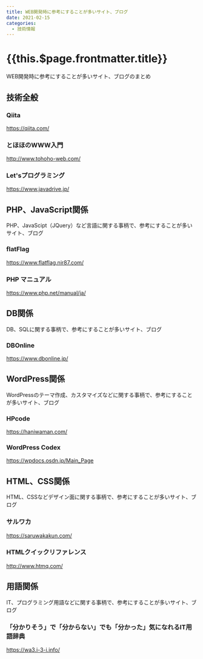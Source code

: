 ```yaml
---
title: WEB開発時に参考にすることが多いサイト、ブログ
date: 2021-02-15
categories:
  - 技術情報
---
```


# {{this.$page.frontmatter.title}}

WEB開発時に参考にすることが多いサイト、ブログのまとめ

## 技術全般

### Qiita
https://qiita.com/

### とほほのWWW入門
http://www.tohoho-web.com/

### Let'sプログラミング
https://www.javadrive.jp/

## PHP、JavaScript関係
PHP、JavaScipt（JQuery）など言語に関する事柄で、参考にすることが多いサイト、ブログ

### flatFlag
https://www.flatflag.nir87.com/

### PHP マニュアル
https://www.php.net/manual/ja/

## DB関係
DB、SQLに関する事柄で、参考にすることが多いサイト、ブログ

### DBOnline
https://www.dbonline.jp/


## WordPress関係
WordPressのテーマ作成、カスタマイズなどに関する事柄で、参考にすることが多いサイト、ブログ

### HPcode
https://haniwaman.com/

### WordPress Codex 
https://wpdocs.osdn.jp/Main_Page

## HTML、CSS関係
HTML、CSSなどデザイン面に関する事柄で、参考にすることが多いサイト、ブログ

### サルワカ
https://saruwakakun.com/

### HTMLクイックリファレンス
http://www.htmq.com/

## 用語関係
IT、プログラミング用語などに関する事柄で、参考にすることが多いサイト、ブログ

### 「分かりそう」で「分からない」でも「分かった」気になれるIT用語辞典
https://wa3.i-3-i.info/
